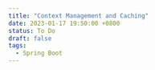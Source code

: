 ```yaml
---
title: "Context Management and Caching"
date: 2023-01-17 19:50:00 +0800
status: To Do
draft: false
tags:
  - Spring Boot
---
```

